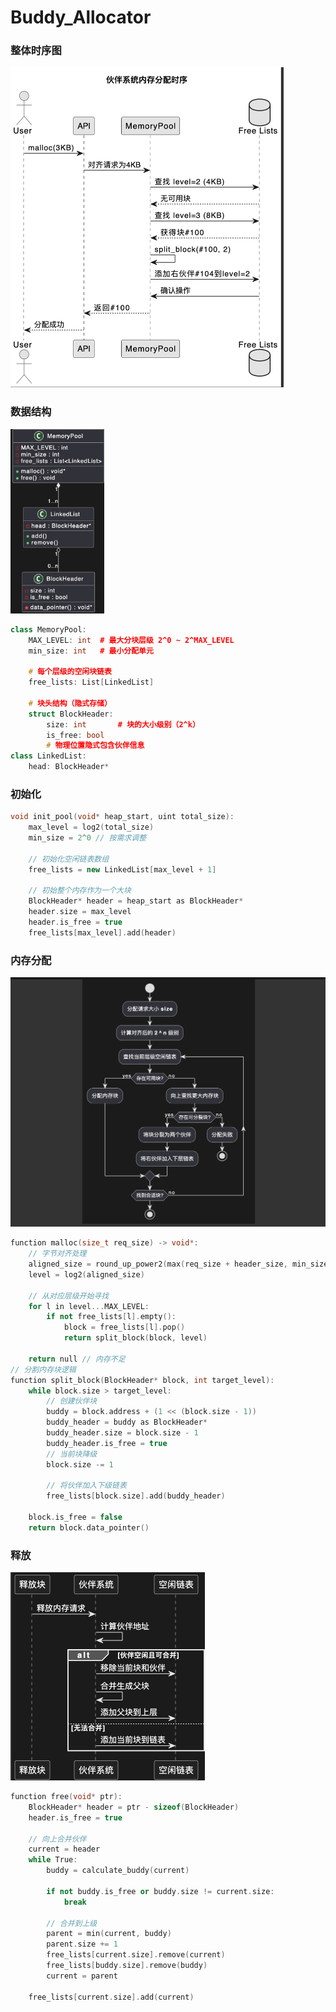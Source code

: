 # Buddy_Allocator

### 整体时序图

<img src="./assets/image-20250520110217223.png" alt="image-20250520110217223" style="zoom:50%;" />

### 数据结构

<img src="./assets/image-20250520110004074.png" alt="image-20250520110004074" style="zoom:33%;" />

```cpp
class MemoryPool:
    MAX_LEVEL: int  # 最大分块层级 2^0 ~ 2^MAX_LEVEL
    min_size: int   # 最小分配单元
    
    # 每个层级的空闲块链表
    free_lists: List[LinkedList] 
    
    # 块头结构（隐式存储）
    struct BlockHeader:
        size: int       # 块的大小级别（2^k）
        is_free: bool
        # 物理位置隐式包含伙伴信息
class LinkedList:
    head: BlockHeader*
```

### 初始化

```cpp
void init_pool(void* heap_start, uint total_size):
    max_level = log2(total_size)
    min_size = 2^0 // 按需求调整
    
    // 初始化空闲链表数组
    free_lists = new LinkedList[max_level + 1]
    
    // 初始整个内存作为一个大块
    BlockHeader* header = heap_start as BlockHeader*
    header.size = max_level
    header.is_free = true
    free_lists[max_level].add(header)
```

### 内存分配

<img src="./assets/image-20250520105649837.png" alt="image-20250520105649837" style="zoom: 50%;" />

```cpp
function malloc(size_t req_size) -> void*:
    // 字节对齐处理
    aligned_size = round_up_power2(max(req_size + header_size, min_size))
    level = log2(aligned_size)
    
    // 从对应层级开始寻找
    for l in level...MAX_LEVEL:
        if not free_lists[l].empty():
            block = free_lists[l].pop()
            return split_block(block, level)
    
    return null // 内存不足
// 分割内存块逻辑
function split_block(BlockHeader* block, int target_level):
    while block.size > target_level:
        // 创建伙伴块
        buddy = block.address + (1 << (block.size - 1))
        buddy_header = buddy as BlockHeader*
        buddy_header.size = block.size - 1
        buddy_header.is_free = true
        // 当前块降级
        block.size -= 1
        
        // 将伙伴加入下级链表
        free_lists[block.size].add(buddy_header)
    
    block.is_free = false
    return block.data_pointer()
```

### 释放

<img src="./assets/image-20250520105911885.png" alt="image-20250520105911885" style="zoom:50%;" />

```cpp
function free(void* ptr):
    BlockHeader* header = ptr - sizeof(BlockHeader)
    header.is_free = true
    
    // 向上合并伙伴
    current = header
    while True:
        buddy = calculate_buddy(current)
        
        if not buddy.is_free or buddy.size != current.size:
            break
            
        // 合并到上级
        parent = min(current, buddy)
        parent.size += 1
        free_lists[current.size].remove(current)
        free_lists[buddy.size].remove(buddy)
        current = parent
        
    free_lists[current.size].add(current)
```

